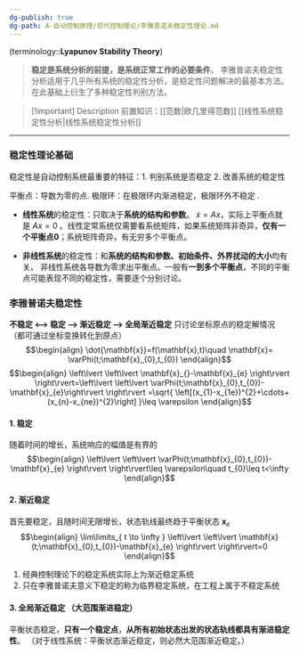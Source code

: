 ```yaml
---
dg-publish: true
dg-path: A-自动控制原理/现代控制理论/李雅普诺夫稳定性理论.md
---
```


(terminology::**Lyapunov Stability Theory**)
> **稳定是系统分析的前提，是系统正常工作的必要条件**。
> 李雅普诺夫稳定性分析适用于几乎所有系统的稳定性分析，是稳定性问题解决的最基本方法。在此基础上衍生了多种稳定性判别方法。

> [!important] Description 
> 前置知识：[[范数\|欧几里得范数]]  [[线性系统稳定性分析\|线性系统稳定性分析]]

***
### 稳定性理论基础
稳定性是自动控制系统最重要的特征：1. 判别系统是否稳定   2. 改善系统的稳定性

平衡点：导数为零的点.
极限环：在极限环内渐进稳定，极限环外不稳定 .
- **线性系统**的稳定性：只取决于**系统的结构和参数**。
	$\dot{x}=Ax$，实际上平衡点就是 $Ax=0$ 。线性定常系统仅需要看系统矩阵，如果系统矩阵非奇异，**仅有一个平衡点**$\mathbf{0}$；系统矩阵奇异，有无穷多个平衡点。
	
- **非线性系统**的稳定性：和**系统的结构和参数、初始条件、外界扰动的大小**均有关。
	非线性系统各导数为零求出平衡点。一般有**一到多个平衡点**，不同的平衡点可能表现不同的稳定性，需要逐个分别讨论。

### 李雅普诺夫稳定性
**不稳定 <--> 稳定 --> 渐近稳定 --> 全局渐近稳定**
只讨论坐标原点的稳定解情况（都可通过坐标变换转化到原点）
$$\begin{align}
\dot{\mathbf{x}}=f(\mathbf{x},t)\quad \mathbf{x}= \varPhi(t;\mathbf{x}_{0},t_{0})
\end{align}$$
$$\begin{align}
\left\lvert  \left\lvert  \mathbf{x}_{}-\mathbf{x}_{e} \right\rvert \right\rvert=\left\lvert  \left\lvert   \varPhi(t;\mathbf{x}_{0},t_{0})-\mathbf{x}_{e}\right\rvert \right\rvert =\sqrt{ \left[(x_{1}-x_{1e})^{2}+\cdots+(x_{n}-x_{ne})^{2}\right] }\leq \varepsilon
\end{align}$$


#### 1. 稳定
随着时间的增长，系统响应的幅值是有界的
$$\begin{align}
\left\lvert  \left\lvert  \varPhi(t;\mathbf{x}_{0},t_{0})-\mathbf{x}_{e} \right\rvert \right\rvert\leq \varepsilon\quad  t_{0}\leq t<\infty
\end{align}$$
#### 2. 渐近稳定
首先要稳定，且随时间无限增长，状态轨线最终趋于平衡状态 $\mathbf{x}_{e}$
$$\begin{align}
\lim\limits_{ t \to \infty } \left\lvert  \left\lvert  \mathbf{x}(t;\mathbf{x}_{0},t_{0})-\mathbf{x}_{e} \right\rvert \right\rvert=0
\end{align}$$

1. 经典控制理论下的稳定系统实际上为渐近稳定系统
2. 只在李雅普诺夫意义下稳定的称为临界稳定系统，在工程上属于不稳定系统
#### 3. 全局渐近稳定 （大范围渐进稳定）
平衡状态稳定，**只有一个稳定点**，**从所有初始状态出发的状态轨线都具有渐进稳定性**。
（对于线性系统：平衡状态渐近稳定，则必然大范围渐近稳定。）
